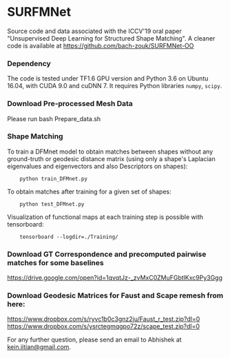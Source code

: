 # SURFMNet

Source code and data associated with the ICCV'19 oral paper "Unsupervised Deep Learning for Structured Shape Matching". A cleaner code is available at https://github.com/bach-zouk/SURFMNet-OO

### Dependency

The code is tested under TF1.6 GPU version and Python 3.6 on Ubuntu 16.04, with CUDA 9.0 and cuDNN 7. It requires Python libraries `numpy`, `scipy`.

### Download Pre-processed Mesh  Data

Please run  bash Prepare_data.sh

### Shape Matching

To train a DFMnet model to obtain matches between shapes without any ground-truth or geodesic distance matrix (using only a shape's Laplacian eigenvalues and eigenvectors and also Descriptors on shapes):

        python train_DFMnet.py

To obtain matches after training for a given set of shapes:

        python test_DFMnet.py
        
Visualization of functional maps at each training step is possible with tensorboard:

        tensorboard --logdir=./Training/


### Download GT Correspondence and precomputed pairwise matches for some baselines

https://drive.google.com/open?id=1qvqtJz-_zvMxC0ZMuFGbtlKxc9Py3Ggg

### Download Geodesic Matrices for Faust and Scape remesh from here:
https://www.dropbox.com/s/ryvc1b0c3gnz2ju/Faust_r_test.zip?dl=0
https://www.dropbox.com/s/ysrctegmqgpo72z/scape_test.zip?dl=0


For any further question, please send an email to Abhishek at kein.iitian@gmail.com.
